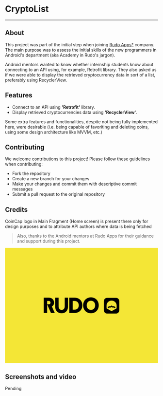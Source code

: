 # CryptoList
---


## About

This project was part of the initial step when joining [Rudo Apps*](https://rudo.es/) company. The main purpose was to assess the initial skills of the new programmers in Android's department (aka Academy in Rudo's jargon). 

Android mentors wanted to know whether internship students know about connecting to an API using, for example, Retrofit library. They also asked us if we were able to display the retrieved cryptocurrency data in sort of a list, preferably using RecyclerView.

## Features
- Connect to an API using **'Retrofit'** library.
- Display retrieved cryptocurrencies data using **'RecyclerView'**.


Some extra features and functionalities, despite not being fully implemented here, were desirable (i.e. being capable of favoriting and deleting coins, using some design architecture like MVVM, etc.)

## Contributing
We welcome contributions to this project! Please follow these guidelines when contributing:
- Fork the repository
- Create a new branch for your changes
- Make your changes and commit them with descriptive commit messages
- Submit a pull request to the original repository

## Credits
CoinCap logo in Main Fragment (Home screen) is present there only for design purposes and to attribute API authors where data is being fetched
> Also, thanks to the Android mentors at Rudo Apps for their guidance and support during this project.

![Rudo Apps logo](rudo.png)
## Screenshots and video
Pending


